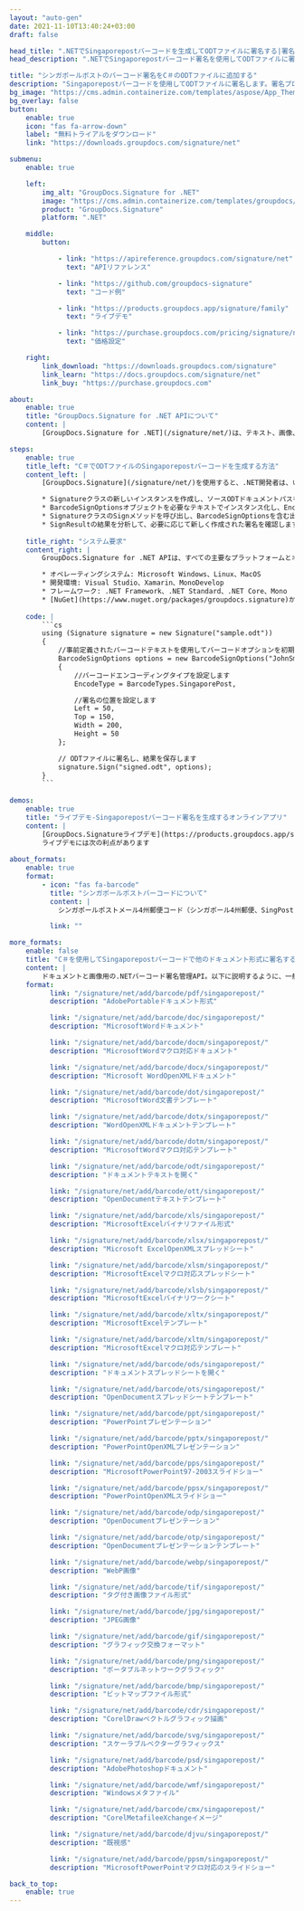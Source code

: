```yaml
---
layout: "auto-gen"
date: 2021-11-10T13:40:24+03:00
draft: false

head_title: ".NETでSingaporepostバーコードを生成してODTファイルに署名する|署名文書"
head_description: ".NETでSingaporepostバーコード署名を使用してODTファイルに署名する-人気のあるビジネスドキュメントや画像ファイル形式にバーコードを追加する."

title: "シンガポールポストのバーコード署名をC＃のODTファイルに追加する"
description: "Singaporepostバーコードを使用してODTファイルに署名します。署名プロパティを操作し、ニーズに合ったドキュメント内で高度な署名オプションを設定します."
bg_image: "https://cms.admin.containerize.com/templates/aspose/App_Themes/V3/images/bg/header1.png"
bg_overlay: false
button:
    enable: true
    icon: "fas fa-arrow-down"
    label: "無料トライアルをダウンロード"
    link: "https://downloads.groupdocs.com/signature/net"

submenu:
    enable: true

    left:
        img_alt: "GroupDocs.Signature for .NET"
        image: "https://cms.admin.containerize.com/templates/groupdocs/images/product-logos/90x90-noborder/groupdocs-signature-net.png"
        product: "GroupDocs.Signature"
        platform: ".NET"

    middle:
        button:

            - link: "https://apireference.groupdocs.com/signature/net"
              text: "APIリファレンス"

            - link: "https://github.com/groupdocs-signature"
              text: "コード例"

            - link: "https://products.groupdocs.app/signature/family"
              text: "ライブデモ"

            - link: "https://purchase.groupdocs.com/pricing/signature/net"
              text: "価格設定"

    right:
        link_download: "https://downloads.groupdocs.com/signature"
        link_learn: "https://docs.groupdocs.com/signature/net"
        link_buy: "https://purchase.groupdocs.com"

about:
    enable: true
    title: "GroupDocs.Signature for .NET APIについて"
    content: |
        [GroupDocs.Signature for .NET](/signature/net/)は、テキスト、画像、バーコード、スタンプ、フォームフィールド、QRコード、メタデータなどのさまざまな署名タイプを使用してデジタルドキュメントに電子署名するネイティブ.NETAPIです。ユーザーは、PDF、Microsoft Word、Excelワークシート、PowerPointプレゼンテーション、Adobe Photoshop、メタファイル、および画像ファイル形式内のデジタル署名を追加、編集、検証、削除、および検索でき、必要に応じて署名プロパティをカスタマイズするための追加サポートがあります。

steps:
    enable: true
    title_left: "C＃でODTファイルのSingaporepostバーコードを生成する方法"
    content_left: |
        [GroupDocs.Signature](/signature/net/)を使用すると、.NET開発者は、いくつかの簡単な手順を実行することで、アプリケーション内のODTファイルにSingaporepostバーコードを簡単に追加できます。

        * Signatureクラスの新しいインスタンスを作成し、ソースODTドキュメントパスをコンストラクターパラメーターとして渡します。
        * BarcodeSignOptionsオブジェクトを必要なテキストでインスタンス化し、EncodeTypeプロパティをSingaporePostに設定します。
        * SignatureクラスのSignメソッドを呼び出し、BarcodeSignOptionsを含む出力ODTファイル名を渡します。
        * SignResultの結果を分析して、必要に応じて新しく作成された署名を確認します。
        
    title_right: "システム要求"
    content_right: |
        GroupDocs.Signature for .NET APIは、すべての主要なプラットフォームとオペレーティングシステムでサポートされています。以下のコードを実行する前に、システムに次の前提条件がインストールされていることを確認してください。

        * オペレーティングシステム: Microsoft Windows、Linux、MacOS
        * 開発環境: Visual Studio、Xamarin、MonoDevelop
        * フレームワーク: .NET Framework、.NET Standard、.NET Core、Mono
        * [NuGet](https://www.nuget.org/packages/groupdocs.signature)からGroupDocs.Signaturefor.NETの最新バージョンをダウンロードします
        
    code: |
        ```cs
        using (Signature signature = new Signature("sample.odt"))
        {
            //事前定義されたバーコードテキストを使用してバーコードオプションを初期化します
            BarcodeSignOptions options = new BarcodeSignOptions("JohnSmith")
            {
                //バーコードエンコーディングタイプを設定します
                EncodeType = BarcodeTypes.SingaporePost,

                //署名の位置を設定します
                Left = 50,
                Top = 150,
                Width = 200,
                Height = 50
            };

            // ODTファイルに署名し、結果を保存します 
            signature.Sign("signed.odt", options);
        }
        ```
        
demos:
    enable: true
    title: "ライブデモ-Singaporepostバーコード署名を生成するオンラインアプリ"
    content: |
        [GroupDocs.Signatureライブデモ](https://products.groupdocs.app/signature/family)サイトにアクセスして、SingaporepostバーコードをODTファイルに今すぐ追加してください。  
        ライブデモには次の利点があります
        
about_formats:
    enable: true
    format:
        - icon: "fas fa-barcode"
          title: "シンガポールポストバーコードについて"
          content: |
            シンガポールポストメール4州郵便コード（シンガポール4州郵便、SingPost 4州、SingPostバーコード、シンガポール4州コードとも呼ばれます）は、シンガポールポストが郵便コードと自動メールソートに使用します。これは、英国のRoyalMailによって開発されたRoyalMail 4-State Customer Barcode（CBC）と同じです。

          link: ""

more_formats:
    enable: false
    title: "C＃を使用してSingaporepostバーコードで他のドキュメント形式に署名する"
    content: |
        ドキュメントと画像用の.NETバーコード署名管理API。以下に説明するように、一般的なファイル形式のいくつかにバーコード署名を追加します。
    format: 
          link: "/signature/net/add/barcode/pdf/singaporepost/"
          description: "AdobePortableドキュメント形式"

          link: "/signature/net/add/barcode/doc/singaporepost/"
          description: "MicrosoftWordドキュメント"

          link: "/signature/net/add/barcode/docm/singaporepost/"
          description: "MicrosoftWordマクロ対応ドキュメント"

          link: "/signature/net/add/barcode/docx/singaporepost/"
          description: "Microsoft WordOpenXMLドキュメント"

          link: "/signature/net/add/barcode/dot/singaporepost/"
          description: "MicrosoftWord文書テンプレート"

          link: "/signature/net/add/barcode/dotx/singaporepost/"
          description: "WordOpenXMLドキュメントテンプレート"

          link: "/signature/net/add/barcode/dotm/singaporepost/"
          description: "MicrosoftWordマクロ対応テンプレート"       

          link: "/signature/net/add/barcode/odt/singaporepost/"
          description: "ドキュメントテキストを開く"

          link: "/signature/net/add/barcode/ott/singaporepost/"
          description: "OpenDocumentテキストテンプレート"

          link: "/signature/net/add/barcode/xls/singaporepost/"
          description: "MicrosoftExcelバイナリファイル形式"

          link: "/signature/net/add/barcode/xlsx/singaporepost/"
          description: "Microsoft ExcelOpenXMLスプレッドシート"

          link: "/signature/net/add/barcode/xlsm/singaporepost/"
          description: "MicrosoftExcelマクロ対応スプレッドシート"

          link: "/signature/net/add/barcode/xlsb/singaporepost/"
          description: "MicrosoftExcelバイナリワークシート"

          link: "/signature/net/add/barcode/xltx/singaporepost/"
          description: "MicrosoftExcelテンプレート"

          link: "/signature/net/add/barcode/xltm/singaporepost/"
          description: "MicrosoftExcelマクロ対応テンプレート"

          link: "/signature/net/add/barcode/ods/singaporepost/"
          description: "ドキュメントスプレッドシートを開く"

          link: "/signature/net/add/barcode/ots/singaporepost/"
          description: "OpenDocumentスプレッドシートテンプレート"

          link: "/signature/net/add/barcode/ppt/singaporepost/"
          description: "PowerPointプレゼンテーション"

          link: "/signature/net/add/barcode/pptx/singaporepost/"
          description: "PowerPointOpenXMLプレゼンテーション"

          link: "/signature/net/add/barcode/pps/singaporepost/"
          description: "MicrosoftPowerPoint97-2003スライドショー"

          link: "/signature/net/add/barcode/ppsx/singaporepost/"
          description: "PowerPointOpenXMLスライドショー"                              

          link: "/signature/net/add/barcode/odp/singaporepost/"
          description: "OpenDocumentプレゼンテーション"

          link: "/signature/net/add/barcode/otp/singaporepost/"
          description: "OpenDocumentプレゼンテーションテンプレート"

          link: "/signature/net/add/barcode/webp/singaporepost/"
          description: "WebP画像"

          link: "/signature/net/add/barcode/tif/singaporepost/"
          description: "タグ付き画像ファイル形式"

          link: "/signature/net/add/barcode/jpg/singaporepost/"
          description: "JPEG画像"

          link: "/signature/net/add/barcode/gif/singaporepost/"
          description: "グラフィック交換フォーマット"

          link: "/signature/net/add/barcode/png/singaporepost/"
          description: "ポータブルネットワークグラフィック"

          link: "/signature/net/add/barcode/bmp/singaporepost/"
          description: "ビットマップファイル形式"

          link: "/signature/net/add/barcode/cdr/singaporepost/"
          description: "CorelDrawベクトルグラフィック描画"

          link: "/signature/net/add/barcode/svg/singaporepost/"
          description: "スケーラブルベクターグラフィックス"

          link: "/signature/net/add/barcode/psd/singaporepost/"
          description: "AdobePhotoshopドキュメント"

          link: "/signature/net/add/barcode/wmf/singaporepost/"
          description: "Windowsメタファイル"        

          link: "/signature/net/add/barcode/cmx/singaporepost/"
          description: "CorelMetafileeXchangeイメージ"

          link: "/signature/net/add/barcode/djvu/singaporepost/"
          description: "既視感"

          link: "/signature/net/add/barcode/ppsm/singaporepost/"
          description: "MicrosoftPowerPointマクロ対応のスライドショー"

back_to_top:
    enable: true
---
```

